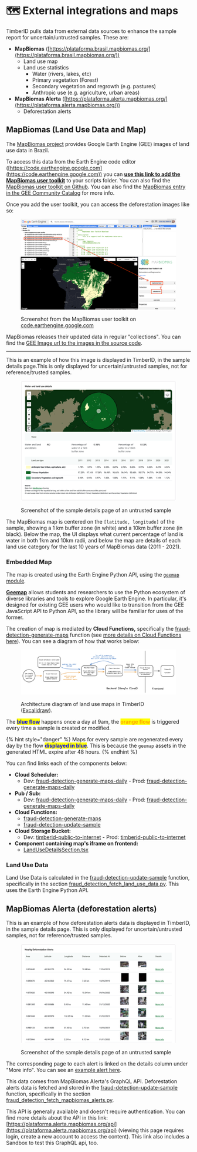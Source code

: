 # 🗺 External integrations and maps

TimberID pulls data from external data sources to enhance the sample report for uncertain/untrusted samples. These are:

* **MapBiomas** ([https://plataforma.brasil.mapbiomas.org/](https://plataforma.brasil.mapbiomas.org/))
  * Land use map&#x20;
  * Land use statistics
    * Water (rivers, lakes, etc)
    * Primary vegetation (Forest)
    * Secondary vegetation and regrowth (e.g. pastures)
    * Anthropic use (e.g. agriculture, urban areas)
* **MapBiomas Alerta** ([https://plataforma.alerta.mapbiomas.org/](https://plataforma.alerta.mapbiomas.org/))
  * Deforestation alerts

## MapBiomas (Land Use Data and Map)

The [MapBiomas project](../../user-guide/registering.md) provides Google Earth Engine (GEE) images of land use data in Brazil.&#x20;

To access this data from the Earth Engine code editor ([https://code.earthengine.google.com](https://code.earthengine.google.com)) you can [**use this link to add the MapBiomas user toolkit**](https://code.earthengine.google.com/?accept\_repo=users/mapbiomas/user-toolkit) to your scripts folder. You can also find the [MapBiomas user toolkit on Github](https://github.com/mapbiomas-brazil/user-toolkit). You can also find the [MapBiomas entry in the GEE Community Catalog](https://gee-community-catalog.org/projects/mapbiomas/) for more info.

Once you add the user toolkit, you can access the deforestation images like so:

<figure><img src="../../.gitbook/assets/mapbiomas-deforestation-gee.png" alt=""><figcaption><p>Screenshot from the MapBiomas user toolkit on <a href="https://code.earthengine.google.com/">code.earthengine.google.com</a></p></figcaption></figure>

MapBiomas releases their updated data in regular "collections". You can find the [GEE Image url to the images in the source code](https://github.com/mapbiomas-brazil/user-toolkit/blob/ca96b660ea8b21df54629463d794c216e11c309c/mapbiomas-user-toolkit-deforestation-regenerartion.js#L458).

***

This is an example of how this image is displayed in TimberID, in the sample details page.This is only displayed for uncertain/untrusted samples, not for reference/trusted samples.

<figure><img src="../../.gitbook/assets/image.png" alt=""><figcaption><p>Screenshot of the sample details page of an untrusted sample</p></figcaption></figure>

The MapBiomas map is centered on the `[latitude, longitude]` of the sample, showing a 1 km buffer zone (in white) and a 10km buffer zone (in black). Below the map, the UI displays what current percentage of land is water in both 1km and 10km radii, and below the map are details of each land use category for the last 10 years of MapBiomas data (2011 - 2021).

### Embedded Map

The map is created using the Earth Engine Python API, using the [`geemap` module](https://geemap.org/).

[**Geemap**](https://geemap.org/) allows students and researchers to use the Python ecosystem of diverse libraries and tools to explore Google Earth Engine. In particular, it's designed for existing GEE users who would like to transition from the GEE JavaScript API to Python API, so the library will be familiar for uses of the former.

The creation of map is mediated by **Cloud Functions,** specifically the [fraud-detection-generate-maps](https://github.com/tnc-br/ddf-insights-analytics/tree/main/fraud-detection-generate-maps) function (see [more details on Cloud Functions here](server.md#cloud-functions)). You can see a diagram of how that works below:

<figure><img src="../../.gitbook/assets/Screenshot 2023-09-29 at 2.23.08 pm.png" alt=""><figcaption><p>Architecture diagram of land use maps in TimberID (<a href="https://excalidraw.com/#json=h5dyaDj9H6ebJhmK2FkON,1ph4a7bTCjgBR8BpxhrN0g">Excalidraw</a>).<br></p></figcaption></figure>

The <mark style="color:blue;">**blue flow**</mark> happens once a day at 9am, the <mark style="color:orange;">**orange flow**</mark> is triggered every time a sample is created or modified.

{% hint style="danger" %}
Maps for every sample are regenerated every day by the flow <mark style="color:blue;">**displayed in blue**</mark>. This is because the `geemap` assets in the generated HTML expire after 48 hours.&#x20;
{% endhint %}

You can find links each of the components below:

* **Cloud Scheduler:**
  * Dev: [fraud-detection-generate-maps-daily](https://console.cloud.google.com/cloudscheduler/jobs/edit/southamerica-east1/fraud-detection-generate-maps-daily?project=river-sky-386919) - Prod: [fraud-detection-generate-maps-daily](https://console.cloud.google.com/cloudscheduler/jobs/edit/southamerica-east1/fraud-detection-generate-maps-daily?project=timberid-prd)
* **Pub / Sub:**
  * Dev: [fraud-detection-generate-maps-daily](https://console.cloud.google.com/cloudpubsub/topic/detail/fraud-detection-generate-maps-daily?project=river-sky-386919) - Prod: [fraud-detection-generate-maps-daily](https://console.cloud.google.com/cloudpubsub/topic/detail/fraud-detection-generate-maps-daily?project=timberid-prd)
* **Cloud Functions:**
  * [fraud-detection-generate-maps](https://github.com/tnc-br/ddf-insights-analytics/tree/main/fraud-detection-generate-maps)
  * [fraud-detection-update-sample](https://github.com/tnc-br/ddf-insights-analytics/tree/main/fraud-detection-update-sample)
* **Cloud Storage Bucket:**
  * Dev: [timberid-public-to-internet](https://console.cloud.google.com/storage/browser/timberid-public-to-internet;tab=objects?forceOnBucketsSortingFiltering=true\&project=river-sky-386919\&prefix=\&forceOnObjectsSortingFiltering=false) - Prod: [timberid-public-to-internet](https://console.cloud.google.com/storage/browser/timberid-public-to-internet;tab=objects?forceOnBucketsSortingFiltering=true\&project=timberid-prd\&prefix=\&forceOnObjectsSortingFiltering=false)
* **Component containing map's iframe on frontend:**
  * [LandUseDetailsSection.tsx](https://github.com/tnc-br/ddf-sample-tracking/blob/dd913f983a96dc21b9db8cef24c46f1896194b58/sample\_tracking/app/sample-details/components/LandUseDetailsSection.tsx)

### Land Use Data

Land Use Data is calculated in the [fraud-detection-update-sample](https://github.com/tnc-br/ddf-insights-analytics/tree/main/fraud-detection-update-sample) function, specifically in the section [fraud\_detection\_fetch\_land\_use\_data.py](https://github.com/tnc-br/ddf-insights-analytics/blob/cfe2f79715eff8224559e7ac6580e47af611c81e/fraud-detection-update-sample/fraud\_detection\_fetch\_land\_use\_data.py). This uses the Earth Engine Python API.

## MapBiomas Alerta (deforestation alerts)

This is an example of how deforestation alerts data is displayed in TimberID, in the sample details page. This is only displayed for uncertain/untrusted samples, not for reference/trusted samples.

<figure><img src="../../.gitbook/assets/image (2).png" alt=""><figcaption><p>Screenshot of the sample details page of an untrusted sample</p></figcaption></figure>

The corresponding page to each alert is linked on the details column under "More info". You can see an [example alert here](https://plataforma.alerta.mapbiomas.org/laudo/7227).

This data comes from MapBiomas Alerta's GraphQL API. Deforestation alerts data is fetched and stored in the [fraud-detection-update-sample](https://github.com/tnc-br/ddf-insights-analytics/tree/main/fraud-detection-update-sample) function, specifically in the section [fraud\_detection\_fetch\_mapbiomas\_alerts.py](https://github.com/tnc-br/ddf-insights-analytics/blob/cfe2f79715eff8224559e7ac6580e47af611c81e/fraud-detection-update-sample/fraud\_detection\_fetch\_mapbiomas\_alerts.py).&#x20;

This API is generally available and doesn't require authentication. You can find more details about the API in this link: [https://plataforma.alerta.mapbiomas.org/api](https://plataforma.alerta.mapbiomas.org/api) (viewing this page requires login, create a new account to access the content). This link also includes a Sandbox to test this GraphQL api, too.
